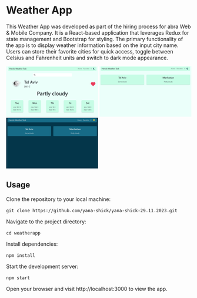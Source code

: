 # Weather App

This Weather App was developed as part of the hiring process for abra Web & Mobile Company.
It is a React-based application that leverages Redux for state management and Bootstrap for styling.
The primary functionality of the app is to display weather information based on the input city name. Users can store their favorite cities for quick access, toggle between Celsius and Fahrenheit units and switch to dark mode appearance.

<img src="/public/img/1.png" alt= “Preview” width="250px">
<img src="/public/img/2.png" alt= “Preview” width="250px">
<img src="/public/img/3.png" alt= “Preview” width="250px">

## Usage

Clone the repository to your local machine:

    git clone https://github.com/yana-shick/yana-shick-29.11.2023.git

Navigate to the project directory:

    cd weatherapp

Install dependencies:

    npm install

Start the development server:

    npm start

Open your browser and visit http://localhost:3000 to view the app.
